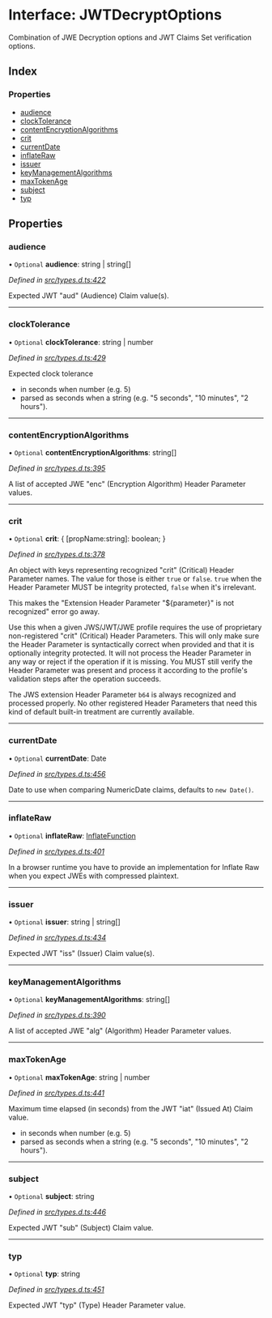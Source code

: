 # Interface: JWTDecryptOptions

Combination of JWE Decryption options and JWT Claims Set verification options.

## Index

### Properties

* [audience](_jwt_decrypt_.jwtdecryptoptions.md#audience)
* [clockTolerance](_jwt_decrypt_.jwtdecryptoptions.md#clocktolerance)
* [contentEncryptionAlgorithms](_jwt_decrypt_.jwtdecryptoptions.md#contentencryptionalgorithms)
* [crit](_jwt_decrypt_.jwtdecryptoptions.md#crit)
* [currentDate](_jwt_decrypt_.jwtdecryptoptions.md#currentdate)
* [inflateRaw](_jwt_decrypt_.jwtdecryptoptions.md#inflateraw)
* [issuer](_jwt_decrypt_.jwtdecryptoptions.md#issuer)
* [keyManagementAlgorithms](_jwt_decrypt_.jwtdecryptoptions.md#keymanagementalgorithms)
* [maxTokenAge](_jwt_decrypt_.jwtdecryptoptions.md#maxtokenage)
* [subject](_jwt_decrypt_.jwtdecryptoptions.md#subject)
* [typ](_jwt_decrypt_.jwtdecryptoptions.md#typ)

## Properties

### audience

• `Optional` **audience**: string \| string[]

*Defined in [src/types.d.ts:422](https://github.com/panva/jose/blob/v3.7.1/src/types.d.ts#L422)*

Expected JWT "aud" (Audience) Claim value(s).

___

### clockTolerance

• `Optional` **clockTolerance**: string \| number

*Defined in [src/types.d.ts:429](https://github.com/panva/jose/blob/v3.7.1/src/types.d.ts#L429)*

Expected clock tolerance
- in seconds when number (e.g. 5)
- parsed as seconds when a string (e.g. "5 seconds", "10 minutes", "2 hours").

___

### contentEncryptionAlgorithms

• `Optional` **contentEncryptionAlgorithms**: string[]

*Defined in [src/types.d.ts:395](https://github.com/panva/jose/blob/v3.7.1/src/types.d.ts#L395)*

A list of accepted JWE "enc" (Encryption Algorithm) Header Parameter values.

___

### crit

• `Optional` **crit**: { [propName:string]: boolean;  }

*Defined in [src/types.d.ts:378](https://github.com/panva/jose/blob/v3.7.1/src/types.d.ts#L378)*

An object with keys representing recognized "crit" (Critical) Header Parameter
names. The value for those is either `true` or `false`. `true` when the
Header Parameter MUST be integrity protected, `false` when it's irrelevant.

This makes the "Extension Header Parameter "${parameter}" is not recognized"
error go away.

Use this when a given JWS/JWT/JWE profile requires the use of proprietary
non-registered "crit" (Critical) Header Parameters. This will only make sure
the Header Parameter is syntactically correct when provided and that it is
optionally integrity protected. It will not process the Header Parameter in
any way or reject if the operation if it is missing. You MUST still
verify the Header Parameter was present and process it according to the
profile's validation steps after the operation succeeds.

The JWS extension Header Parameter `b64` is always recognized and processed
properly. No other registered Header Parameters that need this kind of
default built-in treatment are currently available.

___

### currentDate

• `Optional` **currentDate**: Date

*Defined in [src/types.d.ts:456](https://github.com/panva/jose/blob/v3.7.1/src/types.d.ts#L456)*

Date to use when comparing NumericDate claims, defaults to `new Date()`.

___

### inflateRaw

• `Optional` **inflateRaw**: [InflateFunction](_types_d_.inflatefunction.md)

*Defined in [src/types.d.ts:401](https://github.com/panva/jose/blob/v3.7.1/src/types.d.ts#L401)*

In a browser runtime you have to provide an implementation for Inflate Raw
when you expect JWEs with compressed plaintext.

___

### issuer

• `Optional` **issuer**: string \| string[]

*Defined in [src/types.d.ts:434](https://github.com/panva/jose/blob/v3.7.1/src/types.d.ts#L434)*

Expected JWT "iss" (Issuer) Claim value(s).

___

### keyManagementAlgorithms

• `Optional` **keyManagementAlgorithms**: string[]

*Defined in [src/types.d.ts:390](https://github.com/panva/jose/blob/v3.7.1/src/types.d.ts#L390)*

A list of accepted JWE "alg" (Algorithm) Header Parameter values.

___

### maxTokenAge

• `Optional` **maxTokenAge**: string \| number

*Defined in [src/types.d.ts:441](https://github.com/panva/jose/blob/v3.7.1/src/types.d.ts#L441)*

Maximum time elapsed (in seconds) from the JWT "iat" (Issued At) Claim value.
- in seconds when number (e.g. 5)
- parsed as seconds when a string (e.g. "5 seconds", "10 minutes", "2 hours").

___

### subject

• `Optional` **subject**: string

*Defined in [src/types.d.ts:446](https://github.com/panva/jose/blob/v3.7.1/src/types.d.ts#L446)*

Expected JWT "sub" (Subject) Claim value.

___

### typ

• `Optional` **typ**: string

*Defined in [src/types.d.ts:451](https://github.com/panva/jose/blob/v3.7.1/src/types.d.ts#L451)*

Expected JWT "typ" (Type) Header Parameter value.
